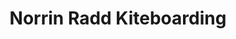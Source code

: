 ---
title: "Norrin Radd Kiteboarding"
address: "44 Howth Road, Clontarf, Dublin City Area North, Co. Dublin"
tel: "+353 (0)18 33 8827"
county: "Dublin"
category: "Wind Surfing"
type: "Content"
lat: "53.36573791503906"
lng: "-6.224973678588867"
---